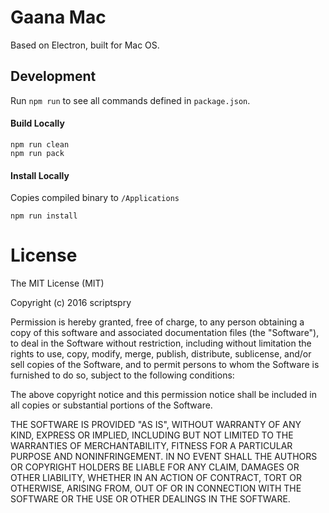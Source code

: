 # Gaana Mac

Based on Electron, built for Mac OS.

## Development

Run `npm run` to see all commands defined in `package.json`.

#### Build Locally
```
npm run clean
npm run pack
```

#### Install Locally
Copies compiled binary to `/Applications`
```
npm run install
```

# License

The MIT License (MIT)

Copyright (c) 2016 scriptspry

Permission is hereby granted, free of charge, to any person obtaining a copy of this software and associated documentation files (the "Software"), to deal in the Software without restriction, including without limitation the rights to use, copy, modify, merge, publish, distribute, sublicense, and/or sell copies of the Software, and to permit persons to whom the Software is furnished to do so, subject to the following conditions:

The above copyright notice and this permission notice shall be included in all copies or substantial portions of the Software.

THE SOFTWARE IS PROVIDED "AS IS", WITHOUT WARRANTY OF ANY KIND, EXPRESS OR IMPLIED, INCLUDING BUT NOT LIMITED TO THE WARRANTIES OF MERCHANTABILITY, FITNESS FOR A PARTICULAR PURPOSE AND NONINFRINGEMENT. IN NO EVENT SHALL THE AUTHORS OR COPYRIGHT HOLDERS BE LIABLE FOR ANY CLAIM, DAMAGES OR OTHER LIABILITY, WHETHER IN AN ACTION OF CONTRACT, TORT OR OTHERWISE, ARISING FROM, OUT OF OR IN CONNECTION WITH THE SOFTWARE OR THE USE OR OTHER DEALINGS IN THE SOFTWARE.


